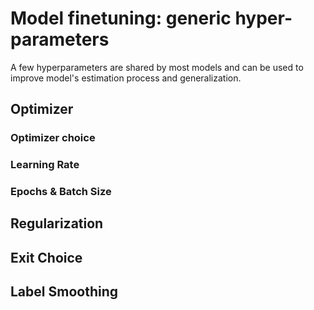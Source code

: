 # Model finetuning: generic hyper-parameters

A few hyperparameters are shared by most models and can be used to improve model's estimation process and generalization.

## Optimizer

### Optimizer choice

### Learning Rate

### Epochs & Batch Size

## Regularization

## Exit Choice

## Label Smoothing